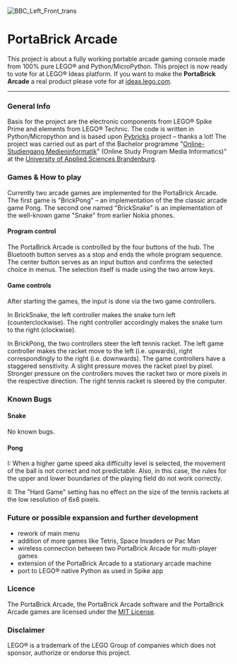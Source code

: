 ![BBC_Left_Front_trans](https://github.com/lc-jrx/BrickBoyColor/assets/133227013/0d9ec56b-810a-4562-9740-c8b6e13827c0)

# PortaBrick Arcade
This project is about a fully working portable arcade gaming console made from 100% pure LEGO® and Python/MicroPython. This project is now ready to vote for at LEGO® Ideas platform. If you want to make the **PortaBrick Arcade** a real product please vote for at [ideas.lego.com](https://ideas.lego.com/projects/53e8d771-166c-4a35-85d3-25e3512eb799).

***

### General Info
Basis for the project are the electronic components from LEGO® Spike Prime and elements from LEGO® Technic. The code is written in Python/Micropython and is based upon [Pybricks](http://pybricks.com) project – thanks a lot! The project was carried out as part of the Bachelor programme "[Online-Studiengang Medieninformatik](https://informatik.th-brandenburg.de/studium/bachelorstudiengaenge/online-studiengang-medieninformatik/)" (Online Study Program Media Informatics)" at the [University of Applied Sciences Brandenburg](https://www.th-brandenburg.de). 

### Games & How to play

Currently two arcade games are implemented for the PortaBrick Arcade. The first game is "BrickPong" – an implementation of the the classic arcade game Pong. The second one named "BrickSnake" is an implementation of the well-known game "Snake" from earlier Nokia phones.


#### Program control
The PortaBrick Arcade is controlled by the four buttons of the hub. The Bluetooth button serves as a stop and ends the whole program sequence. The center button serves as an input button and confirms the selected choice in menus. The selection itself is made using the two arrow keys.

#### Game controls
After starting the games, the input is done via the two game controllers.

In BrickSnake, the left controller makes the snake turn left (counterclockwise). The right controller accordingly makes the snake turn to the right (clockwise).

In BrickPong, the two controllers steer the left tennis racket. The left game controller makes the racket move to the left (i.e. upwards), right correspondingly to the right (i.e. downwards). The game controllers have a staggered sensitivity. A slight pressure moves the racket pixel by pixel. Stronger pressure on the controllers moves the racket two or more pixels in the respective direction. The right tennis racket is steered by the computer.

### Known Bugs
#### Snake
No known bugs.
#### Pong
I: When a higher game speed aka difficulty level is selected, the movement of the ball is not correct and not predictable. Also, in this case, the rules for the upper and lower boundaries of the playing field do not work correctly.

II: The "Hard Game" setting has no effect on the size of the tennis rackets at the low resolution of 6x6 pixels.

### Future or possible expansion and further development
- rework of main menu
- addition of more games like Tetris, Space Invaders or Pac Man
- wireless connection between two PortaBrick Arcade for multi-player games
- extension of the PortaBrick Arcade to a stationary arcade machine
- port to LEGO® native Python as used in Spike app 
### Licence
The PortaBrick Arcade, the PortaBrick Arcade software and the PortaBrick Arcade games are licensed under the [MIT License](LICENSE).

### Disclaimer
LEGO® is a trademark of the LEGO Group of companies which does not sponsor, authorize or endorse this project.
